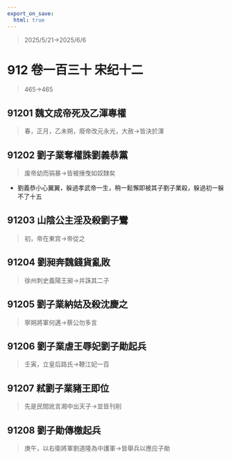 ```yaml
---
export_on_save:
  html: true
---
```


> 2025/5/21->2025/6/6

# 912 卷一百三十 宋纪十二

> 465->465

## 91201  魏文成帝死及乙渾專權
> 春，正月，乙未朔，廢帝改元永光，大赦->皆決於渾

## 91202 劉子業奪權誅劉義恭黨
> 废帝幼而狷暴->皆被捶曳如奴隸矣
- 劉義恭小心翼翼，躲過孝武帝一生，稍一鬆懈即被其子劉子業殺，躲過初一躲不了十五

## 91203 山陰公主淫及殺劉子鸞
> 初，帝在東宫->帝從之

## 91204 劉昶奔魏錢貨亂敗
> 徐州刺史義陽王昶->并誅其二子

## 91205 劉子業納姑及殺沈慶之
> 寧朔將軍何邁->蔡公勿多言

## 91206 劉子業虐王辱妃劉子勛起兵
> 壬寅，立皇后路氏->鞭江妃一百

## 91207 弒劉子業豬王即位
> 先是民間訛言湘中出天子->並皆刊削

## 91208 劉子勛傳檄起兵
> 庚午，以右衛將軍劉道隆為中護軍->皆舉兵以應应子勛